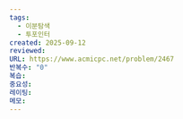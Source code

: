 ```yaml
---
tags:
  - 이분탐색
  - 투포인터
created: 2025-09-12
reviewed:
URL: https://www.acmicpc.net/problem/2467
반복수: "0"
복습:
중요성:
레이팅:
메모:
---
```

